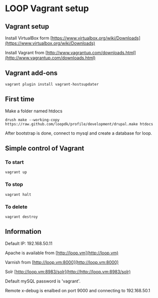 # LOOP Vagrant setup

## Vagrant setup
Install VirtualBox form [https://www.virtualbox.org/wiki/Downloads](https://www.virtualbox.org/wiki/Downloads)

Install Vagrant from [http://www.vagrantup.com/downloads.html](http://www.vagrantup.com/downloads.html)

## Vagrant add-ons
`vagrant plugin install vagrant-hostsupdater`

## First time
Make a folder named htdocs

`drush make --working-copy https://raw.github.com/loopdk/profile/development/drupal.make htdocs`

After bootstrap is done, connect to mysql and create a database for loop.

## Simple control of Vagrant
### To start
`vagrant up`

### To stop
`vagrant halt`

### To delete
`vagrant destroy`

## Information
Default IP: 192.168.50.11

Apache is available from [http://loop.vm](http://loop.vm)

Varnish from [http://loop.vm:8000](http://loop.vm:8000)

Solr [http://loop.vm:8983/solr](http://http://loop.vm:8983/solr)

Default mySQL password is 'vagrant'.

Remote x-debug is enalbed on port 9000 and connecting to 192.168.50.1
